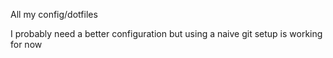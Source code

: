 All my config/dotfiles

I probably need a better configuration but using a naive git setup is working for now
